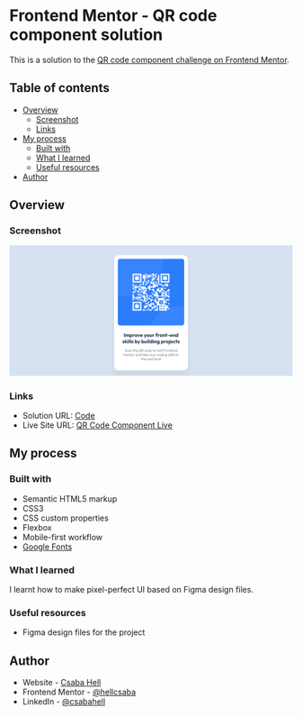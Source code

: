 # Frontend Mentor - QR code component solution

This is a solution to the [QR code component challenge on Frontend Mentor](https://www.frontendmentor.io/challenges/qr-code-component-iux_sIO_H).

## Table of contents

- [Overview](#overview)
  - [Screenshot](#screenshot)
  - [Links](#links)
- [My process](#my-process)
  - [Built with](#built-with)
  - [What I learned](#what-i-learned)
  - [Useful resources](#useful-resources)
- [Author](#author)

## Overview

### Screenshot

![](./images/qr-code-component-desktop.png)

### Links

- Solution URL: [Code](https://github.com/hellcsaba/QRCodeComponent)
- Live Site URL: [QR Code Component Live](https://hellcsaba.github.io/QRCodeComponent/)

## My process

### Built with

- Semantic HTML5 markup
- CSS3
- CSS custom properties
- Flexbox
- Mobile-first workflow
- [Google Fonts](https://fonts.google.com/specimen/Outfit)

### What I learned

I learnt how to make pixel-perfect UI based on Figma design files.

### Useful resources

- Figma design files for the project

## Author

- Website - [Csaba Hell](https://github.com/hellcsaba)
- Frontend Mentor - [@hellcsaba](https://www.frontendmentor.io/profile/hellcsaba)
- LinkedIn - [@csabahell](https://www.linkedin.com/in/csabahell/)
